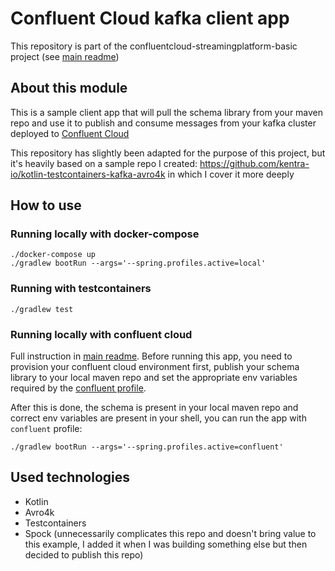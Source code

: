 # Confluent Cloud kafka client app
This repository is part of the confluentcloud-streamingplatform-basic project (see [main readme](../readme.md))

## About this module
This is a sample client app that will pull the schema library from your maven repo and use it to publish and consume 
messages from your kafka cluster deployed to [Confluent Cloud](confluent.cloud)

This repository has slightly been adapted for the purpose of this project, but it's heavily based on a sample repo I created: https://github.com/kentra-io/kotlin-testcontainers-kafka-avro4k in which I cover it more deeply

## How to use

### Running locally with docker-compose
```
./docker-compose up
./gradlew bootRun --args='--spring.profiles.active=local' 
```
### Running with testcontainers
`./gradlew test`
### Running locally with confluent cloud
Full instruction in [main readme](../readme.md#how-to-use). Before running this app, you need to provision your confluent cloud
environment first, publish your schema library to your local maven repo and set the appropriate env variables required by
the [confluent profile](src/main/resources/application-confluent.yaml).

After this is done, the schema is present in your local maven repo and correct env variables are present in your shell, 
you can run the app with `confluent` profile: 

`./gradlew bootRun --args='--spring.profiles.active=confluent' `

## Used technologies
- Kotlin
- Avro4k
- Testcontainers
- Spock (unnecessarily complicates this repo and doesn't bring value to this example, I added it when I was building something else but then decided to publish this repo)
